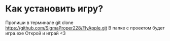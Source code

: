 # Как установить игру?

  Пропиши в терминале git clone https://github.com/SigmaProper228/FlyApple.git
  В папке с проектом будет игра.exe
  Открой и играй <3

